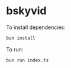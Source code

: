 # bskyvid

To install dependencies:

```bash
bun install
```

To run:

```bash
bun run index.ts
```
